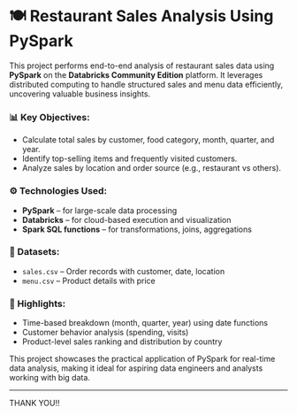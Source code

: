 # 🍽️ Restaurant Sales Analysis Using PySpark

This project performs end-to-end analysis of restaurant sales data using **PySpark** on the **Databricks Community Edition** platform. It leverages distributed computing to handle structured sales and menu data efficiently, uncovering valuable business insights.

### 📊 Key Objectives:

* Calculate total sales by customer, food category, month, quarter, and year.
* Identify top-selling items and frequently visited customers.
* Analyze sales by location and order source (e.g., restaurant vs others).

### ⚙️ Technologies Used:

* **PySpark** – for large-scale data processing
* **Databricks** – for cloud-based execution and visualization
* **Spark SQL functions** – for transformations, joins, aggregations

### 📁 Datasets:

* `sales.csv` – Order records with customer, date, location
* `menu.csv` – Product details with price

### 📌 Highlights:

* Time-based breakdown (month, quarter, year) using date functions
* Customer behavior analysis (spending, visits)
* Product-level sales ranking and distribution by country

This project showcases the practical application of PySpark for real-time data analysis, making it ideal for aspiring data engineers and analysts working with big data.

---

THANK YOU!!
